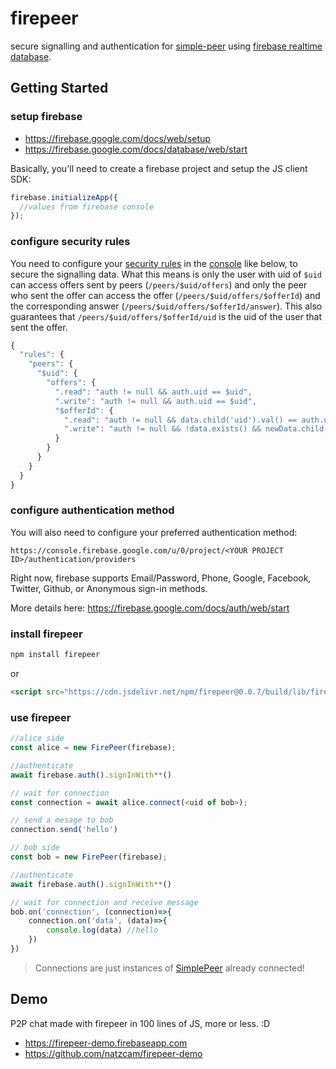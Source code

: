 # firepeer

secure signalling and authentication for [simple-peer](https://github.com/feross/simple-peer) using [firebase realtime database](https://firebase.google.com/docs/database/).

## Getting Started

### setup firebase

* https://firebase.google.com/docs/web/setup
* https://firebase.google.com/docs/database/web/start

Basically, you'll need to create a firebase project and setup the JS client SDK:

```javascript
firebase.initializeApp({
  //values from firebase console
});
```

### configure security rules

You need to configure your [security rules](https://firebase.google.com/docs/database/security) in the [console](https://console.firebase.google.com) like below, to secure the signalling data. What this means is only the user with uid of `$uid` can access offers sent by peers (`/peers/$uid/offers`) and only the peer who sent the offer can access the offer (`/peers/$uid/offers/$offerId`) and the corresponding answer (`/peers/$uid/offers/$offerId/answer`). This also guarantees that `/peers/$uid/offers/$offerId/uid` is the uid of the user that sent the offer.

```javascript
{
  "rules": {
    "peers": {
      "$uid": {
        "offers": {
          ".read": "auth != null && auth.uid == $uid",
          ".write": "auth != null && auth.uid == $uid",
          "$offerId": {
            ".read": "auth != null && data.child('uid').val() == auth.uid",
            ".write": "auth != null && !data.exists() && newData.child('uid').val() == auth.uid",
          }
        }
      }
    }
  }
}
```

### configure authentication method
You will also need to configure your preferred authentication method:

`https://console.firebase.google.com/u/0/project/<YOUR PROJECT ID>/authentication/providers`

Right now, firebase supports Email/Password, Phone, Google, Facebook, Twitter, Github, or Anonymous sign-in methods.

More details here:
https://firebase.google.com/docs/auth/web/start

### install firepeer

```sh
npm install firepeer
```

or

```html
<script src="https://cdn.jsdelivr.net/npm/firepeer@0.0.7/build/lib/firepeer.min.js"></script>
```

### use firepeer

```javascript
//alice side
const alice = new FirePeer(firebase);

//authenticate
await firebase.auth().signInWith**() 

// wait for connection
const connection = await alice.connect(<uid of bob>);

// send a mesage to bob
connection.send('hello')
```

```javascript
// bob side
const bob = new FirePeer(firebase);

//authenticate
await firebase.auth().signInWith**()

// wait for connection and receive message
bob.on('connection', (connection)=>{
    connection.on('data', (data)=>{
        console.log(data) //hello
    })
})
```

> Connections are just instances of [SimplePeer](https://github.com/feross/simple-peer#api) already connected!

## Demo

P2P chat made with firepeer in 100 lines of JS, more or less. :D

* https://firepeer-demo.firebaseapp.com
* https://github.com/natzcam/firepeer-demo

